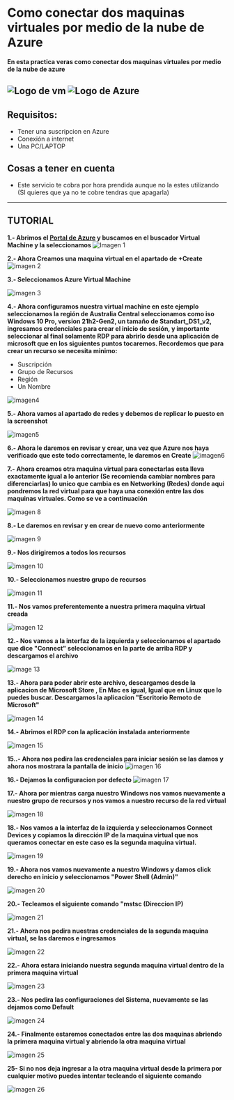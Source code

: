# **Como conectar dos maquinas virtuales por medio de la nube de Azure**

**En esta practica veras como conectar dos maquinas virtuales por medio de la nube de azure**

![Logo de vm](imagenes/pcvm.png) ![Logo de Azure](imagenes/azure.png)
----------

## Requisitos:
- Tener una suscripcion en Azure
- Conexión a internet
- Una PC/LAPTOP

## Cosas a tener en cuenta
- Este servicio te cobra por hora prendida aunque no la estes utilizando (SI quieres que ya no te cobre tendras que apagarla)

----------
## TUTORIAL

**1.- Abrimos el [Portal de Azure](https://portal.azure.com/#home) y buscamos en el buscador Virtual Machine y la seleccionamos**
![Imagen 1](imagenes/1.png)

**2.- Ahora Creamos una maquina virtual en el apartado de +Create**
![imagen 2](imagenes/2.png)

**3.- Seleccionamos Azure Virtual Machine** 

![imagen 3](imagenes/3.png)


**4.- Ahora configuramos nuestra virtual machine en este ejemplo seleccionamos la región de Australia Central seleccionamos como iso Windows 10 Pro, version 21h2-Gen2, un tamaño de Standart_DS1_v2, ingresamos credenciales para crear el inicio de sesión, y importante seleccionar al final solamente RDP para abrirlo desde una aplicación de microsoft que en los siguientes puntos tocaremos. Recordemos que para crear un recurso se necesita minimo:**
- Suscripción
- Grupo de Recursos
- Región
- Un Nombre
  
![imagen4](imagenes/4.png) 


**5.- Ahora vamos al apartado de redes y debemos de replicar lo puesto en la screenshot**


![imagen5](imagenes/5.png)

**6.- Ahora le daremos en revisar y crear, una vez que Azure nos haya verificado que este todo correctamente, le daremos en Create**
![imagen6](imagenes/6.png)

**7.- Ahora creamos otra maquina virtual para conectarlas esta lleva exactamente igual a lo anterior (Se recomienda cambiar nombres para diferenciarlas) lo unico que cambia es en Networking (Redes) donde aqui pondremos la red virtual para que haya una conexión entre las dos maquinas virtuales. Como se ve a continuación**

![imagen 8](imagenes/8.png)


**8.- Le daremos en revisar y en crear de nuevo como anteriormente**

![imagen 9](imagenes/9.png)

**9.- Nos dirigiremos a todos los recursos**

![imagen 10](imagenes/11.png)

**10.- Seleccionamos nuestro grupo de recursos**

![imagen 11](imagenes/12.png)

**11.- Nos vamos preferentemente a nuestra primera maquina virtual creada**

![imagen 12](imagenes/13.png)

**12.- Nos vamos a la interfaz de la izquierda y seleccionamos el apartado que dice "Connect" seleccionamos en la parte de arriba RDP y descargamos el archivo**

![image 13](imagenes/14.png)

**13.- Ahora para poder abrir este archivo, descargamos desde la aplicacion de Microsoft Store , En Mac es igual, Igual que en Linux que lo puedes buscar. Descargamos la aplicacion "Escritorio Remoto de Microsoft"**

![imagen 14](imagenes/15.png)

**14.- Abrimos el RDP con la aplicación instalada anteriormente**

![imagen 15](imagenes/16.png)


**15..- Ahora nos pedira las credenciales para iniciar sesión se las damos y ahora nos mostrara la pantalla de inicio**
![imagen 16](imagenes/17.png)



**16.- Dejamos la configuracion por defecto**
![imagen 17](imagenes/18.png)

**17.- Ahora por mientras carga nuestro Windows nos vamos nuevamente a nuestro grupo de recursos y nos vamos a nuestro recurso de la red virtual**

![imagen 18](imagenes/19.png)

**18.- Nos vamos a la interfaz de la izquierda y seleccionamos Connect Devices y copiamos la dirección IP de la maquina virtual que nos queramos conectar en este caso es la segunda maquina virtual.**

![imagen 19](imagenes/20.png)

**19.- Ahora nos vamos nuevamente a nuestro Windows y damos click derecho en inicio y seleccionamos "Power Shell (Admin)"**

![imagen 20](imagenes/21.png)

**20.- Tecleamos el siguiente comando "mstsc (Direccion IP)**

![imagen 21](imagenes/22.png)

**21.- Ahora nos pedira nuestras credenciales de la segunda maquina virtual, se las daremos e ingresamos**

![imagen 22](imagenes/23.png)

**22.- Ahora estara iniciando nuestra segunda maquina virtual dentro de la primera maquina virtual**

![imagen 23](imagenes/24.png)

**23.- Nos pedira las configuraciones del Sistema, nuevamente se las dejamos como Default**

![imagen 24](imagenes/25.png)


**24.- Finalmente estaremos conectados entre las dos maquinas abriendo la primera maquina virtual y abriendo la otra maquina virtual**

![imagen 25](imagenes/26.png)

**25- Si no nos deja ingresar a la otra maquina virtual desde la primera por cualquier motivo puedes intentar tecleando el siguiente comando**

![imagen 26](imagenes/27.png)


